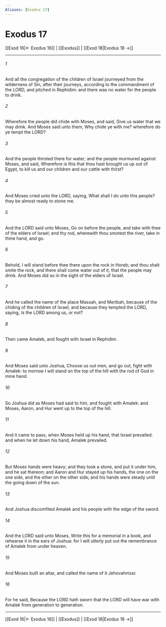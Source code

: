 ```yaml
---
Aliases: [Exodus 17]
---
```

# Exodus 17

[[Exod 16|← Exodus 16]] | [[Exodus]] | [[Exod 18|Exodus 18 →]]
***



###### 1 
And all the congregation of the children of Israel journeyed from the wilderness of Sin, after their journeys, according to the commandment of the LORD, and pitched in Rephidim: and there was no water for the people to drink. 

###### 2 
Wherefore the people did chide with Moses, and said, Give us water that we may drink. And Moses said unto them, Why chide ye with me? wherefore do ye tempt the LORD? 

###### 3 
And the people thirsted there for water; and the people murmured against Moses, and said, Wherefore is this that thou hast brought us up out of Egypt, to kill us and our children and our cattle with thirst? 

###### 4 
And Moses cried unto the LORD, saying, What shall I do unto this people? they be almost ready to stone me. 

###### 5 
And the LORD said unto Moses, Go on before the people, and take with thee of the elders of Israel; and thy rod, wherewith thou smotest the river, take in thine hand, and go. 

###### 6 
Behold, I will stand before thee there upon the rock in Horeb; and thou shalt smite the rock, and there shall come water out of it, that the people may drink. And Moses did so in the sight of the elders of Israel. 

###### 7 
And he called the name of the place Massah, and Meribah, because of the chiding of the children of Israel, and because they tempted the LORD, saying, Is the LORD among us, or not? 

###### 8 
Then came Amalek, and fought with Israel in Rephidim. 

###### 9 
And Moses said unto Joshua, Choose us out men, and go out, fight with Amalek: to morrow I will stand on the top of the hill with the rod of God in mine hand. 

###### 10 
So Joshua did as Moses had said to him, and fought with Amalek: and Moses, Aaron, and Hur went up to the top of the hill. 

###### 11 
And it came to pass, when Moses held up his hand, that Israel prevailed: and when he let down his hand, Amalek prevailed. 

###### 12 
But Moses hands were heavy; and they took a stone, and put it under him, and he sat thereon; and Aaron and Hur stayed up his hands, the one on the one side, and the other on the other side; and his hands were steady until the going down of the sun. 

###### 13 
And Joshua discomfited Amalek and his people with the edge of the sword. 

###### 14 
And the LORD said unto Moses, Write this for a memorial in a book, and rehearse it in the ears of Joshua: for I will utterly put out the remembrance of Amalek from under heaven. 

###### 15 
And Moses built an altar, and called the name of it Jehovahnissi: 

###### 16 
For he said, Because the LORD hath sworn that the LORD will have war with Amalek from generation to generation.

***
[[Exod 16|← Exodus 16]] | [[Exodus]] | [[Exod 18|Exodus 18 →]]
